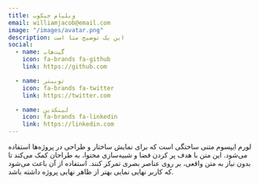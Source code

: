 ```yaml
---
title: ویلیام جیکوب
email: williamjacob@email.com
image: "/images/avatar.png"
description: این یک توضیح متا است
social:
  - name: گیت‌هاب
    icon: fa-brands fa-github
    link: https://github.com

  - name: توییتر
    icon: fa-brands fa-twitter
    link: https://twitter.com

  - name: لینکدین
    icon: fa-brands fa-linkedin
    link: https://linkedin.com
---
```


لورم ایپسوم متنی ساختگی است که برای نمایش ساختار و طراحی در پروژه‌ها استفاده می‌شود. این متن با هدف پر کردن فضا و شبیه‌سازی محتوا، به طراحان کمک می‌کند تا بدون نیاز به متن واقعی، بر روی عناصر بصری تمرکز کنند. استفاده از آن باعث می‌شود که کاربر نهایی نمایی بهتر از ظاهر نهایی پروژه داشته باشد.
